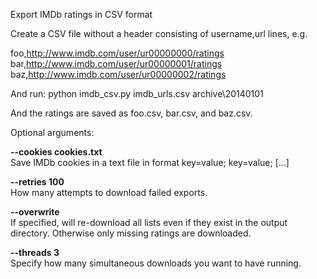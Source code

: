 Export IMDb ratings in CSV format

Create a CSV file without a header consisting of username,url lines, e.g.

foo,http://www.imdb.com/user/ur00000000/ratings  
bar,http://www.imdb.com/user/ur00000001/ratings  
baz,http://www.imdb.com/user/ur00000002/ratings

And run: python imdb_csv.py imdb_urls.csv archive\20140101

And the ratings are saved as foo.csv, bar.csv, and baz.csv.

Optional arguments:

<b>--cookies cookies.txt</b>  
Save IMDb cookies in a text file in format key=value; key=value; [...]

<b>--retries 100</b>  
How many attempts to download failed exports.

<b>--overwrite</b>  
If specified, will re-download all lists even if they exist in the
output directory. Otherwise only missing ratings are downloaded.

<b>--threads 3</b>  
Specify how many simultaneous downloads you want to have running. 
